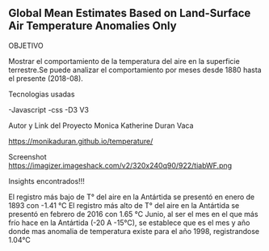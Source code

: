 ## Global Mean Estimates Based on Land-Surface Air Temperature Anomalies Only

OBJETIVO

Mostrar el comportamiento de la temperatura del aire en la superficie terrestre.Se puede analizar el comportamiento por meses desde 1880 hasta el presente (2018-08).

Tecnologias usadas

-Javascript
-css
-D3 V3

Autor y Link del Proyecto
Monica Katherine Duran Vaca

https://monikaduran.github.io/temperature/


Screenshot
https://imagizer.imageshack.com/v2/320x240q90/922/tiabWF.png


Insights encontrados!!!

El registro más bajo de T° del aire en la Antártida se presentó en enero de 1893 con -1.41 °C
El registro más alto de T° del aire en la Antártida se presentó en febrero de 2016 con 1.65 °C
Junio, al ser el mes en el que más frío hace en la Antártida (-20 A -15°C), se establece que es el mes y año donde mas anomalia de temperatura existe para el año 1998, registrandose 1.04°C 



